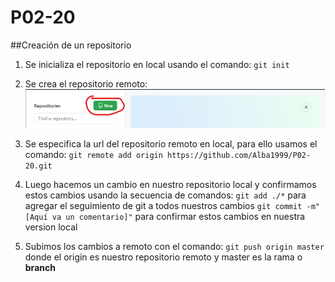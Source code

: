# P02-20

##Creación de un repositorio
1. Se inicializa el repositorio en local usando el comando:
`git init` 

2. Se crea el repositorio remoto:
![Creacion Repositorio](/P2/ASSET/CreaRepoRemo.png)

3. Se especifica la url del repositorio remoto en local, para ello usamos el comando:
`git remote add origin https://github.com/Alba1999/P02-20.git`

4. Luego hacemos un cambio en nuestro repositorio local y confirmamos estos cambios usando la secuencia de comandos:
`git add ./*` para agregar el seguimiento de git a todos nuestros cambios
`git commit -m"[Aquí va un comentario]"` para confirmar estos cambios en nuestra version local

5. Subimos los cambios a remoto con el comando:
`git push origin master` donde el origin es nuestro repositorio remoto y master es la rama o __branch__
